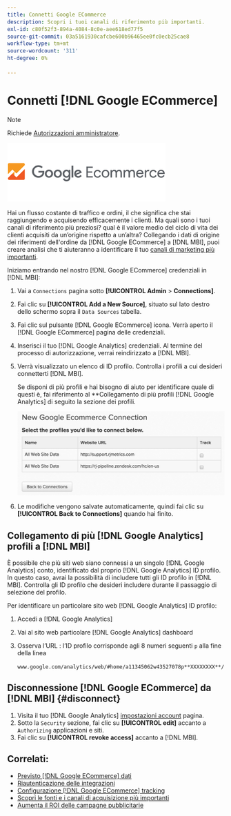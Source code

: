 ```yaml
---
title: Connetti Google ECommerce
description: Scopri i tuoi canali di riferimento più importanti.
exl-id: c80f52f3-894a-4084-8c0e-aee618ed77f5
source-git-commit: 03a5161930cafcbe600b96465ee0fc0ecb25cae8
workflow-type: tm+mt
source-wordcount: '311'
ht-degree: 0%

---
```


# Connetti [!DNL Google ECommerce]

>[!NOTE]
>
>Richiede [Autorizzazioni amministratore](../../../administrator/user-management/user-management.md).

![](../../../assets/google-ecommerce-logo.png)

Hai un flusso costante di traffico e ordini, il che significa che stai raggiungendo e acquisendo efficacemente i clienti. Ma quali sono i tuoi canali di riferimento più preziosi? qual è il valore medio del ciclo di vita dei clienti acquisiti da un’origine rispetto a un’altra? Collegando i dati di origine dei riferimenti dell&#39;ordine da [!DNL Google ECommerce] a [!DNL MBI], puoi creare analisi che ti aiuteranno a identificare il tuo [canali di marketing più importanti](../../../data-analyst/analysis/most-value-source-channel.md).

Iniziamo entrando nel nostro [!DNL Google ECommerce] credenziali in [!DNL MBI]:

1. Vai a `Connections` pagina sotto **[!UICONTROL Admin** > **Connections]**.
1. Fai clic su **[!UICONTROL Add a New Source]**, situato sul lato destro dello schermo sopra il `Data Sources` tabella.
1. Fai clic sul pulsante [!DNL Google ECommerce] icona. Verrà aperto il [!DNL Google ECommerce] pagina delle credenziali.
1. Inserisci il tuo [!DNL Google Analytics] credenziali. Al termine del processo di autorizzazione, verrai reindirizzato a [!DNL MBI].
1. Verrà visualizzato un elenco di ID profilo. Controlla i profili a cui desideri connetterti [!DNL MBI].

   Se disponi di più profili e hai bisogno di aiuto per identificare quale di questi è, fai riferimento al **Collegamento di più profili [!DNL Google Analytics] di seguito la sezione dei profili.

   ![](../../../assets/conn-mult-ga-profiles.png)<!--{: width="500"}-->

1. Le modifiche vengono salvate automaticamente, quindi fai clic su **[!UICONTROL Back to Connections]** quando hai finito.

## Collegamento di più [!DNL Google Analytics] profili a [!DNL MBI]

È possibile che più siti web siano connessi a un singolo [!DNL Google Analytics] conto, identificato dal proprio [!DNL Google Analytics] ID profilo. In questo caso, avrai la possibilità di includere tutti gli ID profilo in [!DNL MBI]. Controlla gli ID profilo che desideri includere durante il passaggio di selezione del profilo.

Per identificare un particolare sito web [!DNL Google Analytics] ID profilo:

1. Accedi a [!DNL Google Analytics]
1. Vai al sito web particolare [!DNL Google Analytics] dashboard
1. Osserva l’URL : l’ID profilo corrisponde agli 8 numeri seguenti `p` alla fine della linea

   `www.google.com/analytics/web/#home/a11345062w43527078p**XXXXXXXX**/`

## Disconnessione [!DNL Google ECommerce] da [!DNL MBI] {#disconnect}

1. Visita il tuo [!DNL Google Analytics] [impostazioni account](https://www.google.com/accounts/) pagina.
1. Sotto la `Security` sezione, fai clic su **[!UICONTROL edit]** accanto a `Authorizing` applicazioni e siti.
1. Fai clic su **[!UICONTROL revoke access]** accanto a [!DNL MBI].

## Correlati:

* [Previsto [!DNL Google ECommerce] dati](../integrations/google-ecommerce-data.md)
* [Riautenticazione delle integrazioni](https://support.magento.com/hc/en-us/articles/360016733151)
* [Configurazione [!DNL Google ECommerce] tracking](https://support.google.com/analytics/answer/1009612?hl=en)
* [Scopri le fonti e i canali di acquisizione più importanti](../../analysis/most-value-source-channel.md)
* [Aumenta il ROI delle campagne pubblicitarie](../../analysis/roi-ad-camp.md)
